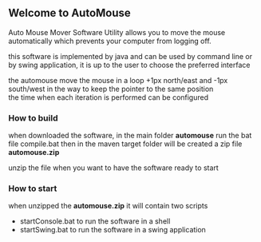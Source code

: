 
## Welcome to AutoMouse

Auto Mouse Mover Software Utility allows you to move the mouse automatically which prevents your computer from logging off.

this software is implemented by java and can be used by command line or by swing application, it is up to the user to choose
the preferred interface 
  
the automouse move the mouse in a loop +1px north/east and -1px south/west in the way to keep the pointer to the same position  
the time when each iteration is performed can be configured 
 


### How to build

when downloaded the software, in the main folder  **automouse** run the bat file compile.bat
then in the maven target folder will be created a zip file  **automouse.zip**

unzip the file when you want to have the software ready to start

### How to start

when unzipped the **automouse.zip** it will contain two scripts

 - startConsole.bat  to run the software in a shell
 - startSwing.bat    to run the software in a swing application


